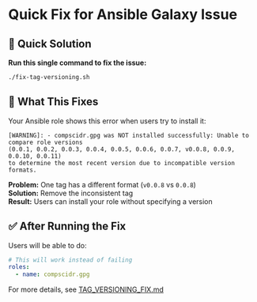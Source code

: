 # Quick Fix for Ansible Galaxy Issue

## 🎯 Quick Solution

**Run this single command to fix the issue:**

```bash
./fix-tag-versioning.sh
```

## 📝 What This Fixes

Your Ansible role shows this error when users try to install it:

```
[WARNING]: - compscidr.gpg was NOT installed successfully: Unable to compare role versions 
(0.0.1, 0.0.2, 0.0.3, 0.0.4, 0.0.5, 0.0.6, 0.0.7, v0.0.8, 0.0.9, 0.0.10, 0.0.11) 
to determine the most recent version due to incompatible version formats.
```

**Problem:** One tag has a different format (`v0.0.8` vs `0.0.8`)  
**Solution:** Remove the inconsistent tag  
**Result:** Users can install your role without specifying a version

## ✅ After Running the Fix

Users will be able to do:
```yaml
# This will work instead of failing
roles:
  - name: compscidr.gpg
```

For more details, see [TAG_VERSIONING_FIX.md](TAG_VERSIONING_FIX.md)